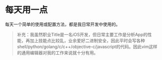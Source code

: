 # 每天用一点

每天一个简单的使用或配置方法，都是我日常开发中使用的。

> 补充：我虽然职业Title是一名iOS开发，但日常主要工作是分析App的性能，再加上技能点比较乱，业余爱好二进制安全，因此平时会写各种shell/python/golang/c/c++/objective-c/javascript的代码。因此vim这样的通用编辑器对我的工作来说就十分有用。


